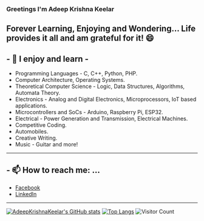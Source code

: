 ### Greetings I'm Adeep Krishna Keelar

## Forever Learning, Enjoying and Wondering... Life provides it all and am grateful for it! 😄

## - 🔭 I enjoy and learn - ##
* Programming Languages - C, C++, Python, PHP.
* Computer Architecture, Operating Systems.
* Theoretical Computer Science - Logic, Data Structures, Algorithms, Automata Theory.
* Electronics - Analog and Digital Electronics, Microprocessors, IoT based applications.
* Microcontrollers and SoCs - Arduino, Raspberry Pi, ESP32.
* Electrical - Power Generation and Transmission, Electrical Machines.
* Competitive Coding.
* Automobiles.
* Creative Writing.
* Music - Guitar and more!
------------------------------------------------------------------------------------------
## - 📫 How to reach me: ...
* [Facebook]()
* [LinkedIn]()
------------------------------------------------------------------------------------------


<!--
**AdeepKrishnaKeelar/AdeepKrishnaKeelar** is a ✨ _special_ ✨ repository because its `README.md` (this file) appears on your GitHub profile.

Here are some ideas to get you started:

- 🔭 I’m currently working on ...
- 🌱 I’m currently learning ...
- 👯 I’m looking to collaborate on ...
- 🤔 I’m looking for help with ...
- 💬 Ask me about ...
- 📫 How to reach me: ...
- 😄 Pronouns: ...
- ⚡ Fun fact: ...
-->
[![AdeepKrishnaKeelar's GitHub stats](https://github-readme-stats.vercel.app/api?username=AdeepKrishnaKeelar)](https://github.com/anuraghazra/github-readme-stats)
[![Top Langs](https://github-readme-stats.vercel.app/api/top-langs/?username=AdeepKrishnaKeelar&langs_count=8&layout=compact)](https://github.com/anuraghazra/github-readme-stats)
![Visitor Count](https://profile-counter.glitch.me/{AdeepKrishnaKeelar}/count.svg)
